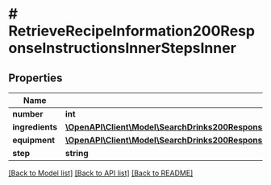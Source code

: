 # # RetrieveRecipeInformation200ResponseInstructionsInnerStepsInner

## Properties

Name | Type | Description | Notes
------------ | ------------- | ------------- | -------------
**number** | **int** |  | [optional]
**ingredients** | [**\OpenAPI\Client\Model\SearchDrinks200ResponseDrinksInnerInstructionsInnerStepsInnerIngredientsInner[]**](SearchDrinks200ResponseDrinksInnerInstructionsInnerStepsInnerIngredientsInner.md) |  | [optional]
**equipment** | [**\OpenAPI\Client\Model\SearchDrinks200ResponseDrinksInnerInstructionsInnerStepsInnerIngredientsInner[]**](SearchDrinks200ResponseDrinksInnerInstructionsInnerStepsInnerIngredientsInner.md) |  | [optional]
**step** | **string** |  | [optional]

[[Back to Model list]](../../README.md#models) [[Back to API list]](../../README.md#endpoints) [[Back to README]](../../README.md)
